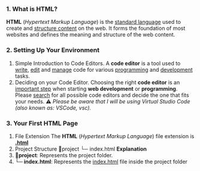 ### 1. What is HTML? 
**HTML** (*Hypertext Markup Language*) is the <ins>standard language</ins> used to create and <ins>structure content</ins> on the web. It forms the foundation of most websites and defines the meaning and structure of the web content.
### 2. Setting Up Your Environment
1. Simple Introduction to Code Editors.
   A **code editor** is a tool used to <ins>write</ins>, <ins>edit</ins> and <ins>manage</ins> code for various <ins>programming</ins> and <ins>development</ins> tasks.
2. Deciding on your Code Editor.
   Choosing the right **code editor** is an <ins>important step</ins> when starting **web development** or **programming**. Please <ins>search</ins> for all possible code editors and decide the one that fits your needs.
   ⚠ *Please be aware that I will be using <a ref="https://code.visualstudio.com">Virtual Studio Code</a> (also known as: VSCode, vsc).*
### 3. Your First HTML Page
1. File Extension
   The **HTML** (*Hypertext Markup Language*) file extension is **<ins>.html</ins>**
2. Project Structure
   📂project
    └─ index.html
__Explanation__
1. **📂project**: Represents the project folder. 
2. **└─ index.html**: Represents the <ins>index.html</ins> file inside the project folder